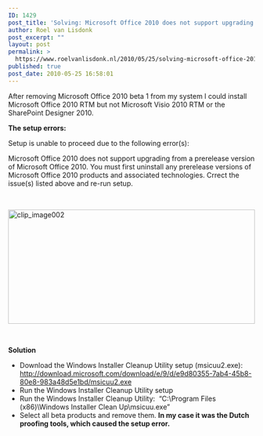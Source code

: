 ```yaml
---
ID: 1429
post_title: 'Solving: Microsoft Office 2010 does not support upgrading from a prerelease version of Microsoft Office 2010'
author: Roel van Lisdonk
post_excerpt: ""
layout: post
permalink: >
  https://www.roelvanlisdonk.nl/2010/05/25/solving-microsoft-office-2010-does-not-support-upgrading-from-a-prerelease-version-of-microsoft-office-2010/
published: true
post_date: 2010-05-25 16:58:01
---
```

<p align="left">After removing Microsoft Office 2010 beta 1 from my system I could install Microsoft Office 2010 RTM but not Microsoft Visio 2010 RTM or the SharePoint Designer 2010. </p>  <p align="left"><strong>The setup errors:</strong></p>  <p align="left">Setup is unable to proceed due to the following error(s):</p>  <p align="left">Microsoft Office 2010 does not support upgrading from a prerelease version of Microsoft Office 2010. You must first uninstall any prerelease versions of Microsoft Office 2010 products and associated technologies. Crrect the issue(s) listed above and re-run setup.</p>  <p align="left">&#160;</p>  <p><a href="http://www.roelvanlisdonk.nl/wp-content/uploads/2010/05/clip_image002.jpg"><img style="border-bottom: 0px; border-left: 0px; display: inline; border-top: 0px; border-right: 0px" title="clip_image002" border="0" alt="clip_image002" src="http://www.roelvanlisdonk.nl/wp-content/uploads/2010/05/clip_image002_thumb.jpg" width="504" height="233" /></a></p>  <p>&#160;</p>  <p align="left"><strong>Solution</strong></p>  <ul>   <li>     <div align="left">Download the Windows Installer Cleanup Utility setup (msicuu2.exe): <a title="http://download.microsoft.com/download/e/9/d/e9d80355-7ab4-45b8-80e8-983a48d5e1bd/msicuu2.exe" href="http://download.microsoft.com/download/e/9/d/e9d80355-7ab4-45b8-80e8-983a48d5e1bd/msicuu2.exe">http://download.microsoft.com/download/e/9/d/e9d80355-7ab4-45b8-80e8-983a48d5e1bd/msicuu2.exe</a></div>   </li>    <li>     <div align="left">Run the Windows Installer Cleanup Utility setup</div>   </li>    <li>     <div align="left">Run the Windows Installer Cleanup Utility:&#160; “C:\Program Files (x86)\Windows Installer Clean Up\msicuu.exe”</div>   </li>    <li>     <div align="left">Select all beta products and remove them. <strong>In my case it was the Dutch proofing tools, which caused the setup error.</strong></div>   </li> </ul>
